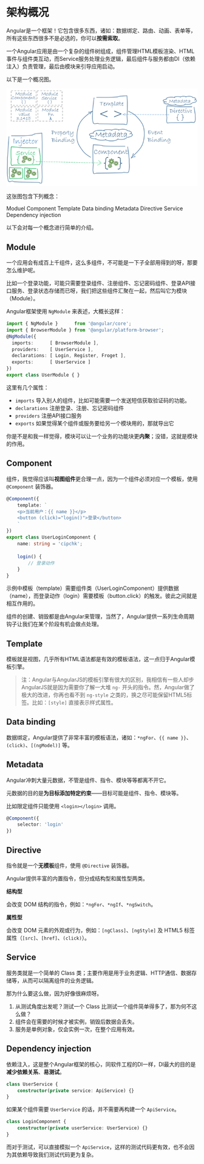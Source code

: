 # 架构概况

Angular是一个框架！它包含很多东西，诸如：数据绑定、路由、动画、表单等，所有这些东西很多不是必选的，你可以**按需索取**。

一个Angular应用是由一个复杂的组件树组成，组件管理HTML模板渲染、HTML事件与组件类互动，而Service服务处理业务逻辑，最后组件与服务都由DI（依赖注入）负责管理，最后由模块来引导应用启动。

以下是一个概况图。

![overview](../_images/overview.png)

这张图包含下列概念：

Moduel
Component
Template
Data binding
Metadata
Directive
Service
Dependency injection

以下会对每一个概念进行简单的介绍。

## Module

一个应用会有成百上千组件，这么多组件，不可能是一下子全部用得到的呀，那要怎么维护呢。

比如一个登录功能，可能只需要登录组件、注册组件、忘记密码组件、登录API接口服务、登录状态存储而已呀，我们把这些组件汇聚在一起，然后叫它为模块（Module）。

Angular框架使用 `NgModule` 来表述，大概长这样：

```typescript
import { NgModule }      from '@angular/core';
import { BrowserModule } from '@angular/platform-browser';
@NgModule({
  imports:      [ BrowserModule ],
  providers:    [ UserService ],
  declarations: [ Login, Register, Froget ],
  exports:      [ UserService ]
})
export class UserModule { }
```

这里有几个属性：

+ `imports` 导入别人的组件，比如可能需要一个发送短信获取验证码的功能。
+ `declarations` 注册登录、注册、忘记密码组件
+ `providers` 注册API接口服务
+ `exports` 如果觉得某个组件或服务要给另一个模块用的，那就导出它

你是不是和我一样觉得，模块可以让一个业务的功能块更**内聚**；没错，这就是模块的作用。

## Component

组件，我觉得应该叫**视图组件**更合理一点，因为一个组件必须对应一个模板，使用 `@Component` 装饰器。

```typescript
@Component({
    template: `
    <p>当前用户：{{ name }}</p>
    <button (click)="login()">登录</button>
    `
})
export class UserLoginComponent {
    name: string = 'cipchk';

    login() {
        // 登录动作
    }
}
```

示例中模板（template）需要组件类（UserLoginComponent）提供数据（name），而登录动作（login）需要模板（button.click）的触发。彼此之间就是相互作用的。

组件的创建、销毁都是由Angular来管理，当然了，Angular提供一系列生命周期钩子让我们在某个阶段有机会做点处理。

## Template

模板就是视图，几乎所有HTML语法都是有效的模板语法，这一点归于Angular模板引擎。

> 注：Angular与AngularJS的模板引擎有很大的区别，我相信有一些人却步AngularJS就是因为需要你了解一大堆 `ng-` 开头的指令。然，Angular做了极大的改进，你再也看不到 `ng-style` 之类的，换之尽可能保留HTML5标签。比如：`[style]` 直接表示样式属性。

## Data binding

数据绑定，Angular提供了非常丰富的模板语法，诸如：`*ngFor`、`{{ name }}`、`(click)`、`[(ngModel)]` 等。

## Metadata

Angular冲刺大量元数据，不管是组件、指令、模块等等都离不开它。

元数据的目的是**为目标添加特定约束**——目标可能是组件、指令、模块等。

比如限定组件只能使用 `<login></login>` 调用。

```typescript
@Component({
    selector: 'login'
})
```

## Directive

指令就是一个**无模板**组件，使用 `@Directive` 装饰器。

Angular提供丰富的内置指令，但分成结构型和属性型两类。

**结构型**

会改变 DOM 结构的指令，例如：`*ngFor`、`*ngIf`、`*ngSwitch`。

**属性型**

会改变 DOM 元素的外观或行为，例如：`[ngClass]`、`[ngStyle]` 及 HTML5 标签属性（`[src]`、`[href]`、`(click)`）。

## Service

服务类就是一个简单的 Class 类；主要作用是用于业务逻辑、HTTP通信、数据存储等，从而可以隔离组件的业务逻辑。

那为什么要这么做，因为好像很麻烦呀。

1. 从测试角度出发呢？测试一个 Class 比测试一个组件简单得多了，那为何不这么做？
2. 组件会在需要的时候才被实例，销毁后数据会丢失。
3. 服务是单例对象，仅会实例一次，在整个应用有效。

## Dependency injection

依赖注入，这是整个Angular框架的核心，同软件工程的DI一样，DI最大的目的是**减少依赖关系**、**易测试**。

```typescript
class UserService {
    constructor(private service: ApiService) {}
}
```

如果某个组件需要 `UserService` 的话，并不需要再构建一个 `ApiService`。

```typescript
class LoginComponent {
    constructor(private userService: UserService) {}
}
```

而对于测试，可以直接模拟一个 `ApiService`，这样的测试代码更有效，也不会因为其依赖导致我们测试代码更为复杂。
